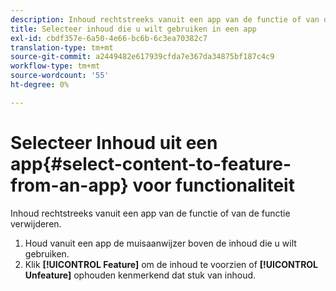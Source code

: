```yaml
---
description: Inhoud rechtstreeks vanuit een app van de functie of van de functie verwijderen.
title: Selecteer inhoud die u wilt gebruiken in een app
exl-id: cbdf357e-6a50-4e66-bc6b-6c3ea70382c7
translation-type: tm+mt
source-git-commit: a2449482e617939cfda7e367da34875bf187c4c9
workflow-type: tm+mt
source-wordcount: '55'
ht-degree: 0%

---
```


# Selecteer Inhoud uit een app{#select-content-to-feature-from-an-app} voor functionaliteit

Inhoud rechtstreeks vanuit een app van de functie of van de functie verwijderen.

1. Houd vanuit een app de muisaanwijzer boven de inhoud die u wilt gebruiken.
1. Klik **[!UICONTROL Feature]** om de inhoud te voorzien of **[!UICONTROL Unfeature]** ophouden kenmerkend dat stuk van inhoud.
